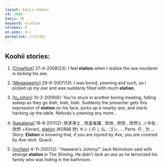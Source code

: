 ```yaml
---
layout: kanji-remain
v4: 2888
kanji: 欣
keyword: elation
strokes: 8
on-yomi: キン
permalink: /rtk/欣/
---
```


## Koohii stories: 

1) [<a href="http://kanji.koohii.com/profile/Crowfoot">Crowfoot</a>] 27-4-2008(23): I feel<strong> elation</strong> when I realize the <em>axe</em> murderer is <em>lacking</em> his axe.

2) [<a href="http://kanji.koohii.com/profile/Megaqwerty">Megaqwerty</a>] 29-9-2007(13): I was bored, <em>yawn</em>ing and such, so I picked up my <em>axe</em> and was suddenly filled with much<strong> elation</strong>.

3) [<a href="http://kanji.koohii.com/profile/to_nihon">to_nihon</a>] 10-2-2009(6): You&#039;re stuck in another boring meeting, falling asleep as they go blah, blah, blah. Suddenly the presenter gets this expression of <strong>elation</strong> on his face, picks up a nearby <em>axe</em>, and starts hacking up the table. Nobody&#039;s <em>yawning</em> any more...

4) [<a href="http://kanji.koohii.com/profile/kapalama">kapalama</a>] 18-8-2011(2): 欣求浄土 , 欣喜雀躍 , 欣快 , 欣悦 , 欣然と ,( 中名 : 欣然 =Xinran), <a href="../v4/2888.html">elation</a> (#2888 欣) キン ( 斤 ), 仏 : ゴン, ... Parts: 斤 , 欠 ... Story: <strong>Elation</strong> is knowing that, if you are injured by <em>Axe</em>, you are covered by <em>Axe-lack</em>. Quack.

5) [<a href="http://kanji.koohii.com/profile/mcfate">mcfate</a>] 4-11-2007(2): &quot;Heeeere&#039;s Johnny!&quot; Jack Nicholson said with strange <strong>elation</strong> in The Shining. He didn&#039;t <em>lack</em> an <em>axe</em> as he terrorized his family who was hiding in the bathroom.

